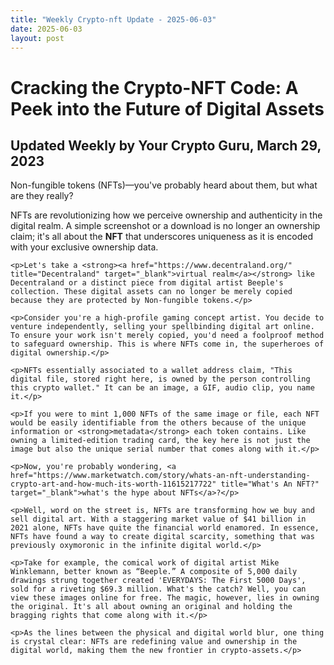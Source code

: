 ```yaml
---
title: "Weekly Crypto-nft Update - 2025-06-03"
date: 2025-06-03
layout: post
---
```


<html>
<head>
    <title>Weekly Blog Update</title>
</head>
<body>
    <h1>Cracking the Crypto-NFT Code: A Peek into the Future of Digital Assets</h1>
    <h2>Updated Weekly by Your Crypto Guru, March 29, 2023</h2>
    <p>Non-fungible tokens (NFTs)—you've probably heard about them, but what are they really?</p>
    <p>NFTs are revolutionizing how we perceive ownership and authenticity in the digital realm. A simple screenshot or a download is no longer an ownership claim; it's all about the <strong>NFT</strong> that underscores uniqueness as it is encoded with your exclusive ownership data.</p>
    
    <p>Let's take a <strong><a href="https://www.decentraland.org/" title="Decentraland" target="_blank">virtual realm</a></strong> like Decentraland or a distinct piece from digital artist Beeple's collection. These digital assets can no longer be merely copied because they are protected by Non-fungible tokens.</p>
    
    <p>Consider you're a high-profile gaming concept artist. You decide to venture independently, selling your spellbinding digital art online. To ensure your work isn't merely copied, you'd need a foolproof method to safeguard ownership. This is where NFTs come in, the superheroes of digital ownership.</p>
    
    <p>NFTs essentially associated to a wallet address claim, "This digital file, stored right here, is owned by the person controlling this crypto wallet." It can be an image, a GIF, audio clip, you name it.</p>
    
    <p>If you were to mint 1,000 NFTs of the same image or file, each NFT would be easily identifiable from the others because of the unique information or <strong>metadata</strong> each token contains. Like owning a limited-edition trading card, the key here is not just the image but also the unique serial number that comes along with it.</p>
    
    <p>Now, you're probably wondering, <a href="https://www.marketwatch.com/story/whats-an-nft-understanding-crypto-art-and-how-much-its-worth-11615217722" title="What's An NFT?" target="_blank">what's the hype about NFTs</a>?</p>
    
    <p>Well, word on the street is, NFTs are transforming how we buy and sell digital art. With a staggering market value of $41 billion in 2021 alone, NFTs have quite the financial world enamored. In essence, NFTs have found a way to create digital scarcity, something that was previously oxymoronic in the infinite digital world.</p>

    <p>Take for example, the comical work of digital artist Mike Winklemann, better known as “Beeple.” A composite of 5,000 daily drawings strung together created 'EVERYDAYS: The First 5000 Days', sold for a riveting $69.3 million. What's the catch? Well, you can view these images online for free. The magic, however, lies in owning the original. It's all about owning an original and holding the bragging rights that come along with it.</p>

    <p>As the lines between the physical and digital world blur, one thing is crystal clear: NFTs are redefining value and ownership in the digital world, making them the new frontier in crypto-assets.</p>
</body>
</html>
